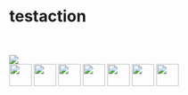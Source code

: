 # testaction
<br><!-- Do not remove start of hero-bot --><br>
<img src="https://img.shields.io/badge/all--contributors-7-orange"><br>
<a href="https://github.com/wu-yifan-design"><img src="https://avatars.githubusercontent.com/u/79902592?v=4" width="40px" /></a>
<a href="https://github.com/sutcalag"><img src="https://avatars.githubusercontent.com/u/83750738?v=4" width="40px" /></a>
<a href="https://github.com/czhen-zilliz"><img src="https://avatars.githubusercontent.com/u/83751452?v=4" width="40px" /></a>
<a href="https://github.com/actions-user"><img src="https://avatars.githubusercontent.com/u/65916846?v=4" width="40px" /></a>
<a href="https://www.zilliz.com"><img src="https://avatars.githubusercontent.com/u/83750738?v=4" width="40px" /></a>
<a href="https://www.zillizaa2.com"><img src="https://avatars.githubusercontent.com/u/83750738?v=4" width="40px" /></a>
<a href="https://www.zillizaa1.com"><img src="https://avatars.githubusercontent.com/u/83750738?v=4" width="40px" /></a>
<br><!-- Do not remove end of hero-bot --><br>
